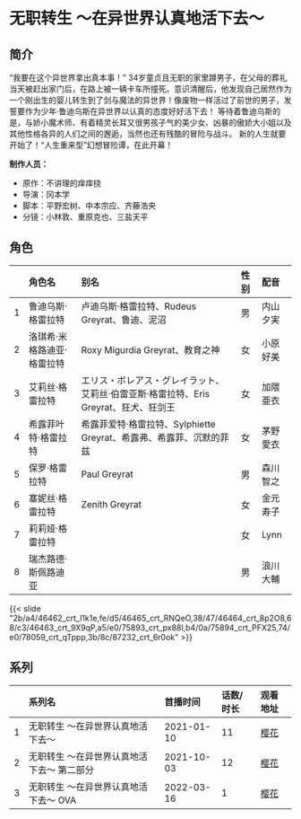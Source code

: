# 无职转生 ～在异世界认真地活下去～


## 简介

“我要在这个异世界拿出真本事！”
34岁童贞且无职的家里蹲男子，在父母的葬礼当天被赶出家门后，在路上被一辆卡车所撞死。意识清醒后，他发现自己居然作为一个刚出生的婴儿转生到了剑与魔法的异世界！像废物一样活过了前世的男子，发誓要作为少年·鲁迪乌斯在异世界以认真的态度好好活下去！
等待着鲁迪乌斯的是，与娇小魔术师、有着精灵长耳又很男孩子气的美少女、凶暴的傲娇大小姐以及其他性格各异的人们之间的邂逅，当然也还有残酷的冒险与战斗。
新的人生就要开始了！“人生重来型”幻想冒险谭，在此开幕！

**制作人员：**
- 原作：不讲理的痒痒挠
- 导演：冈本学
- 脚本：平野宏树、中本宗应、齐藤浩央
- 分镜：小林敦、重原克也、三盐天平

## 角色

|     |   角色名   |   别名  | 性别 |  配音  |
|:--- |:------  |:----      |:---  |:--   |
| 1 | 鲁迪乌斯·格雷拉特 | 卢迪乌斯·格雷拉特、Rudeus Greyrat、鲁迪、泥沼 | 男 | 内山夕実 |
| 2 | 洛琪希·米格路迪亚·格雷拉特 | Roxy Migurdia Greyrat、教育之神 | 女 | 小原好美 |
| 3 | 艾莉丝·格雷拉特 | エリス・ボレアス・グレイラット、艾莉丝·伯雷亚斯·格雷拉特、Eris Greyrat、狂犬、狂剑王 | 女 | 加隈亜衣 |
| 4 | 希露菲叶特·格雷拉特 | 希露菲爱特·格雷拉特、Sylphiette Greyrat、希露弗、希露菲、沉默的菲兹 | 女 | 茅野愛衣 |
| 5 | 保罗·格雷拉特 | Paul Greyrat | 男 | 森川智之 |
| 6 | 塞妮丝·格雷拉特 | Zenith Greyrat | 女 | 金元寿子 |
| 7 | 莉莉娅·格雷拉特 |  | 女 | Lynn |
| 8 | 瑞杰路德·斯佩路迪亚 |  | 男 | 浪川大輔 |

{{< slide "2b/a4/46462_crt_l1k1e,fe/d5/46465_crt_RNQeO,38/47/46464_crt_8p2O8,68/c3/46463_crt_9X9qP,a5/e0/75893_crt_px88I,b4/0a/75894_crt_PFX25,74/e0/78059_crt_qTppp,3b/8c/87232_crt_6r0ok" >}}

## 系列

|     | 系列名                    | 首播时间       | 话数/时长 | 观看地址                                            |
|:----|:-----------------------|:-----------|:------|:------------------------------------------------|
| 1   | 无职转生 ～在异世界认真地活下去～      | 2021-01-10 | 11    | [樱花](https://www.yhdmp.live/vp/20094-1-0.html)  |
| 2   | 无职转生 ～在异世界认真地活下去～ 第二部分 | 2021-10-03 | 12    | [樱花](https://www.yhdmp.live/vp/21409-1-0.html)  |
| 3   | 无职转生 ～在异世界认真地活下去～ OVA  | 2022-03-16 | 1     | [樱花](https://www.yhdmp.live/vp/21409-1-12.html) |

        
